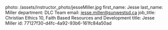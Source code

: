 photo: /assets/instructor_photo/jesseMiller.jpg
first_name: Jesse
last_name: Miller
department: DLC Team
email: jesse.miller@sunwestsd.ca
job_title: Christian Ethics 10, Faith Based Resources and Development
title: Jesse Miller
id: 77127f30-d4fc-4a92-93b6-161fc84a50ad
